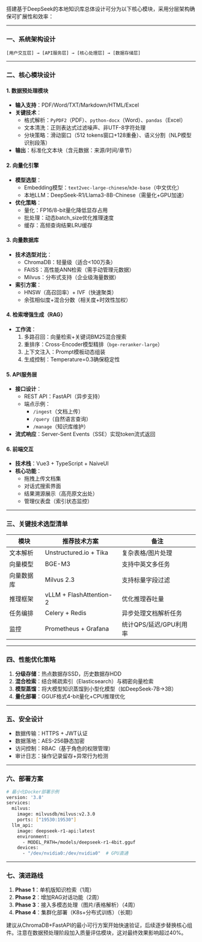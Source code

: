 搭建基于DeepSeek的本地知识库总体设计可分为以下核心模块，采用分层架构确保可扩展性和效率：

---

### **一、系统架构设计**
```
[用户交互层] → [API服务层] → [核心处理层] → [数据存储层]
```

---

### **二、核心模块设计**

#### 1. **数据预处理模块**
- **输入支持**：PDF/Word/TXT/Markdown/HTML/Excel
- **关键技术**：
  - 格式解析：`PyPDF2`（PDF）、`python-docx`（Word）、`pandas`（Excel）
  - 文本清洗：正则表达式过滤噪声、非UTF-8字符处理
  - 分块策略：滑动窗口（512 tokens窗口+128重叠）、语义分割（NLP模型识别段落）
- **输出**：标准化文本块（含元数据：来源/时间/章节）

#### 2. **向量化引擎**
- **模型选型**：
  - Embedding模型：`text2vec-large-chinese`/`m3e-base`（中文优化）
  - 本地LLM：DeepSeek-R1/Llama3-8B-Chinese（需量化+GPU加速）
- **优化策略**：
  - 量化：FP16/8-bit量化降低显存占用
  - 批处理：动态batch_size优化推理速度
  - 缓存：高频查询结果LRU缓存

#### 3. **向量数据库**
- **技术选型对比**：
  - ChromaDB：轻量级（适合<100万条）
  - FAISS：高性能ANN检索（需手动管理元数据）
  - Milvus：分布式支持（企业级海量数据）
- **索引方案**：
  - HNSW（高召回率）+ IVF（快速聚类）
  - 余弦相似度+混合分数（相关度+时效性加权）

#### 4. **检索增强生成（RAG）**
- **工作流**：
  1. 多路召回：向量检索+关键词BM25混合搜索
  2. 重排序：Cross-Encoder模型精排（`bge-reranker-large`）
  3. 上下文注入：Prompt模板动态组装
  4. 生成控制：Temperature=0.3确保稳定性

#### 5. **API服务层**
- **接口设计**：
  - REST API：FastAPI（异步支持）
  - 端点示例：
    - `/ingest`（文档上传）
    - `/query`（自然语言查询）
    - `/manage`（知识库维护）
- **流式响应**：Server-Sent Events（SSE）实现token流式返回

#### 6. **前端交互**
- **技术栈**：Vue3 + TypeScript + NaiveUI
- **核心功能**：
  - 拖拽上传文档集
  - 对话式搜索界面
  - 结果溯源展示（高亮原文出处）
  - 管理仪表盘（索引状态监控）

---

### **三、关键技术选型清单**
| 模块       | 推荐技术方案            | 备注                   |
| ---------- | ----------------------- | ---------------------- |
| 文本解析   | Unstructured.io + Tika  | 复杂表格/图片处理      |
| 向量模型   | BGE-M3                  | 支持中英文多任务       |
| 向量数据库 | Milvus 2.3              | 支持标量字段过滤       |
| 推理框架   | vLLM + FlashAttention-2 | 优化推理吞吐量         |
| 任务编排   | Celery + Redis          | 异步处理文档解析任务   |
| 监控       | Prometheus + Grafana    | 统计QPS/延迟/GPU利用率 |

---

### **四、性能优化策略**
1. **分级存储**：热点数据存SSD，历史数据存HDD
2. **混合检索**：结合稀疏索引（Elasticsearch）与稠密向量检索
3. **模型蒸馏**：将大模型知识蒸馏到小型化模型（如DeepSeek-7B→3B）
4. **量化部署**：GGUF格式4-bit量化+CPU推理优化

---

### **五、安全设计**
- 数据传输：HTTPS + JWT认证
- 数据落地：AES-256静态加密
- 访问控制：RBAC（基于角色的权限管理）
- 审计日志：操作记录留存+异常行为检测

---

### **六、部署方案**
```bash
# 最小化Docker部署示例
version: '3.8'
services:
  milvus:
    image: milvusdb/milvus:v2.3.0
    ports: ["19530:19530"]
  llm_api:
    image: deepseek-r1-api:latest
    environment:
      - MODEL_PATH=/models/deepseek-r1-4bit.gguf
    devices:
      - "/dev/nvidia0:/dev/nvidia0"  # GPU直通
```

---

### **七、演进路线**
1. **Phase 1**：单机版知识检索（1周）
2. **Phase 2**：增加RAG对话功能（2周）
3. **Phase 3**：接入多模态处理（图片/表格解析）（4周）
4. **Phase 4**：集群化部署（K8s+分布式训练）（长期）

建议从ChromaDB+FastAPI的最小可行方案开始快速验证，后续逐步替换核心组件。注意在数据预处理阶段加入质量评估模块，这对最终效果影响超过40%。